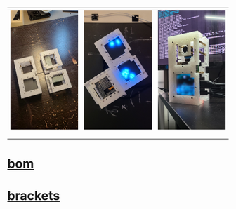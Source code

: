 
| [![image](../images/unicorn-2.jpg)](#) | [![image](../images/unicorn-3.jpg)](#) | [![image](../images/unicorn-4.jpg)](#) |
| --- | --- | --- |

---

# [bom](../parts.md)


# [brackets](../brackets)


